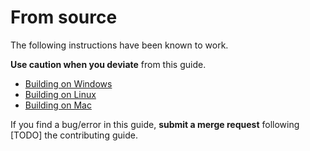 # From source

The following instructions have been known to work.

**Use caution when you deviate** from this guide.

* [Building on Windows](https://app.gitbook.com/o/IHfa17qNq2j7xRHMJFoU/s/vs4LQcuzr0JR34ApS5sM/c/ByEufCzB2NBgKC1qAfuI/install-appflowy/installation-methods/from-source/building-on-windows)
* [Building on Linux](https://app.gitbook.com/o/IHfa17qNq2j7xRHMJFoU/s/vs4LQcuzr0JR34ApS5sM/c/ByEufCzB2NBgKC1qAfuI/install-appflowy/installation-methods/from-source/building-on-linux)
* [Building on Mac](https://app.gitbook.com/o/IHfa17qNq2j7xRHMJFoU/s/vs4LQcuzr0JR34ApS5sM/c/ByEufCzB2NBgKC1qAfuI/install-appflowy/installation-methods/from-source/building-on-mac)

If you find a bug/error in this guide, **submit a merge request** following \[TODO] the contributing guide.
